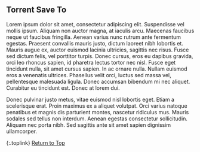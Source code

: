 <!-- START UTORRENT SAVE TO ----------------- -->
## Torrent Save To

Lorem ipsum dolor sit amet, consectetur adipiscing elit. Suspendisse vel mollis ipsum. Aliquam non auctor magna, at iaculis arcu. Maecenas faucibus neque ut faucibus fringilla. Aenean varius nunc rutrum ante fermentum egestas. Praesent convallis mauris justo, dictum laoreet nibh lobortis et. Mauris augue ex, auctor euismod lacinia ultricies, sagittis nec risus. Fusce sed dictum felis, vel porttitor turpis. Donec cursus, eros eu dapibus gravida, orci leo rhoncus sapien, id pharetra lectus tortor nec nisl. Fusce eget tincidunt nulla, sit amet cursus sapien. In ac ornare nulla. Nullam euismod eros a venenatis ultrices. Phasellus velit orci, luctus sed massa vel, pellentesque malesuada ligula. Donec accumsan bibendum mi nec aliquet. Curabitur eu tincidunt est. Donec at lorem dui.

Donec pulvinar justo metus, vitae euismod nisl lobortis eget. Etiam a scelerisque erat. Proin maximus ex a aliquet volutpat. Orci varius natoque penatibus et magnis dis parturient montes, nascetur ridiculus mus. Mauris sodales sed tellus non interdum. Aenean egestas consectetur sollicitudin. Aliquam nec porta nibh. Sed sagittis ante sit amet sapien dignissim ullamcorper.

{:.toplink}
[Return to Top]()
<!-- END UTORRENT SAVE TO ------------------- -->
